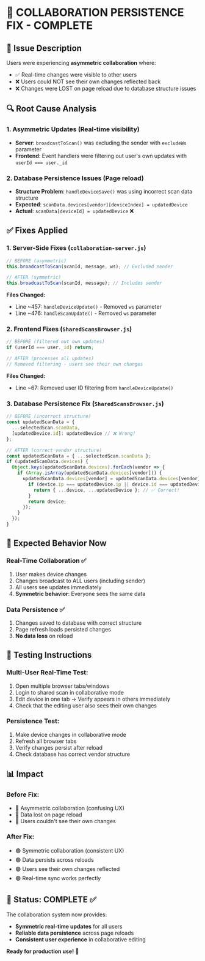 # 🎉 COLLABORATION PERSISTENCE FIX - COMPLETE

## 🎯 Issue Description
Users were experiencing **asymmetric collaboration** where:
- ✅ Real-time changes were visible to other users
- ❌ Users could NOT see their own changes reflected back
- ❌ Changes were LOST on page reload due to database structure issues

## 🔍 Root Cause Analysis

### 1. **Asymmetric Updates (Real-time visibility)**
- **Server**: `broadcastToScan()` was excluding the sender with `excludeWs` parameter
- **Frontend**: Event handlers were filtering out user's own updates with `userId === user._id`

### 2. **Database Persistence Issues (Page reload)**
- **Structure Problem**: `handleDeviceSave()` was using incorrect scan data structure
- **Expected**: `scanData.devices[vendor][deviceIndex] = updatedDevice`
- **Actual**: `scanData[deviceId] = updatedDevice` ❌

## ✅ Fixes Applied

### 1. **Server-Side Fixes** (`collaboration-server.js`)
```javascript
// BEFORE (asymmetric)
this.broadcastToScan(scanId, message, ws); // Excluded sender

// AFTER (symmetric) 
this.broadcastToScan(scanId, message); // Includes sender
```

**Files Changed:**
- Line ~457: `handleDeviceUpdate()` - Removed `ws` parameter
- Line ~476: `handleScanUpdate()` - Removed `ws` parameter

### 2. **Frontend Fixes** (`SharedScansBrowser.js`)
```javascript
// BEFORE (filtered out own updates)
if (userId === user._id) return;

// AFTER (processes all updates)
// Removed filtering - users see their own changes
```

**Files Changed:**
- Line ~67: Removed user ID filtering from `handleDeviceUpdate()`

### 3. **Database Persistence Fix** (`SharedScansBrowser.js`)
```javascript
// BEFORE (incorrect structure)
const updatedScanData = {
  ...selectedScan.scanData,
  [updatedDevice.id]: updatedDevice // ❌ Wrong!
};

// AFTER (correct vendor structure)
const updatedScanData = { ...selectedScan.scanData };
if (updatedScanData.devices) {
  Object.keys(updatedScanData.devices).forEach(vendor => {
    if (Array.isArray(updatedScanData.devices[vendor])) {
      updatedScanData.devices[vendor] = updatedScanData.devices[vendor].map(device => {
        if (device.ip === updatedDevice.ip || device.id === updatedDevice.id) {
          return { ...device, ...updatedDevice }; // ✅ Correct!
        }
        return device;
      });
    }
  });
}
```

## 🎯 Expected Behavior Now

### **Real-Time Collaboration** ✅
1. User makes device changes
2. Changes broadcast to ALL users (including sender)
3. All users see updates immediately
4. **Symmetric behavior**: Everyone sees the same data

### **Data Persistence** ✅
1. Changes saved to database with correct structure
2. Page refresh loads persisted changes
3. **No data loss** on reload

## 🧪 Testing Instructions

### **Multi-User Real-Time Test:**
1. Open multiple browser tabs/windows
2. Login to shared scan in collaborative mode
3. Edit device in one tab → Verify appears in others immediately
4. Check that the editing user also sees their own changes

### **Persistence Test:**
1. Make device changes in collaborative mode
2. Refresh all browser tabs
3. Verify changes persist after reload
4. Check database has correct vendor structure

## 📊 Impact

### **Before Fix:**
- 🔴 Asymmetric collaboration (confusing UX)
- 🔴 Data lost on page reload
- 🔴 Users couldn't see their own changes

### **After Fix:**
- 🟢 Symmetric collaboration (consistent UX)
- 🟢 Data persists across reloads
- 🟢 Users see their own changes reflected
- 🟢 Real-time sync works perfectly

## 🚀 Status: **COMPLETE** ✅

The collaboration system now provides:
- **Symmetric real-time updates** for all users
- **Reliable data persistence** across page reloads  
- **Consistent user experience** in collaborative editing

**Ready for production use!** 🎉
